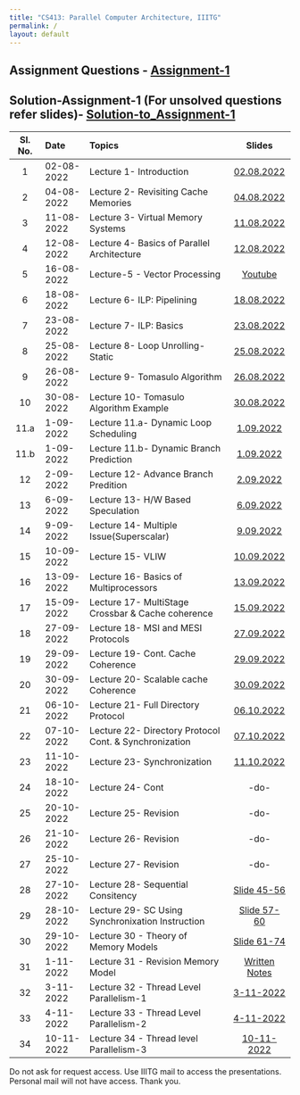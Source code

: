 ```yaml
---
title: "CS413: Parallel Computer Architecture, IIITG"
permalink: /
layout: default
---
```



## Assignment Questions - [Assignment-1](https://drive.google.com/file/d/19kFOAy-pK3w13QgJ_VNrLzHV4FWHMXm6/view?usp=sharing)
## Solution-Assignment-1 (For unsolved questions refer slides)- [Solution-to_Assignment-1](https://drive.google.com/file/d/1tI8Epj82mDWgHgmofGOGWZJIxKExNBtk/view?usp=sharing) 

| Sl. No. | Date    | Topics  | Slides   |
|:---:|:--|:--|:--------------------------:|
| 1   | 02-08-2022   |Lecture 1- Introduction | [02.08.2022](https://drive.google.com/file/d/1Oi5m8VMmQGHYy3YsWFUoowDYNW6H_pk5/view?usp=sharing)|
| 2   | 04-08-2022   |Lecture 2- Revisiting Cache Memories | [04.08.2022](https://drive.google.com/file/d/1vnPqJOD8YDxfriP0XetSaRN4xE3H22c3/view?usp=sharing)|
| 3   | 11-08-2022   |Lecture 3- Virtual Memory Systems | [11.08.2022](https://drive.google.com/file/d/1a87yZSEF6tDTU7L8yKt3YCezKuYRO513/view?usp=sharing)|
| 4   | 12-08-2022   |Lecture 4- Basics of Parallel Architecture | [12.08.2022](https://drive.google.com/file/d/1nKZ9RakTTKdIpuXsGqiQ8PLMj3dXcTih/view?usp=sharing)|
| 5   | 16-08-2022   | Lecture-5 - Vector Processing       | [Youtube](https://www.youtube.com/watch?v=fP4kZ2Zx_84)|
| 6   | 18-08-2022   | Lecture 6- ILP: Pipelining     |[18.08.2022](https://drive.google.com/file/d/1vmEN9E8S1nMbRFaPvBI03Z6vWj5nmXK6/view?usp=sharing)|
| 7   | 23-08-2022   | Lecture 7- ILP: Basics     |[23.08.2022](https://drive.google.com/file/d/1f1G3Nln02_O1eTD5PoWJLrUghwXZbhSP/view?usp=sharing)|
| 8   | 25-08-2022   | Lecture 8- Loop Unrolling-Static     |[25.08.2022](https://drive.google.com/file/d/1cIapIFSwOVt37_fiYih8Y6IadONne_Dl/view?usp=sharing)|
| 9   | 26-08-2022   | Lecture 9- Tomasulo Algorithm     |[26.08.2022](https://drive.google.com/file/d/1VftGodi13C0E1lRCxBN_IWkZL87Uohls/view?usp=sharing)|
| 10   | 30-08-2022   | Lecture 10- Tomasulo Algorithm Example    |[30.08.2022](https://drive.google.com/file/d/1ZcLaDcqHFbLpJIfad6xWEJ2FNJZZxC4t/view?usp=sharing)|
| 11.a  | 1-09-2022   | Lecture 11.a- Dynamic Loop Scheduling    |[1.09.2022](https://drive.google.com/file/d/1qdgp0tQ56mac8WyfNXfytFLc0xX3Us0a/view?usp=sharing)|
| 11.b | 1-09-2022   | Lecture 11.b- Dynamic Branch Prediction    |[1.09.2022](https://drive.google.com/file/d/1r7bAVVn1TohDBYFUYzlxp0FBcZXqVa-k/view?usp=sharing)|
| 12   | 2-09-2022   | Lecture 12- Advance Branch Predition    |[2.09.2022](https://drive.google.com/file/d/1M8q3NnH-4M6RTNcAGt-q1O1MbC7hE8Gc/view?usp=sharing)|
| 13   | 6-09-2022   | Lecture 13- H/W Based Speculation    |[6.09.2022](https://drive.google.com/file/d/1sfVMt6BaTRDBUGTLpVyEmLbiWZbnSIrX/view?usp=sharing)|
| 14   | 9-09-2022   | Lecture 14- Multiple Issue(Superscalar)    |[9.09.2022](https://drive.google.com/file/d/1qyjgFGEvwXhnP7CwsoAx03r5vk908QT6/view?usp=sharing)|
| 15   | 10-09-2022   | Lecture 15- VLIW    |[10.09.2022](https://drive.google.com/file/d/1SU1sDreVpuqQzXCLCeUc2xUANStULXba/view?usp=sharing)|
| 16   | 13-09-2022   | Lecture 16- Basics of Multiprocessors    |[13.09.2022](https://drive.google.com/file/d/1olqLjbCMTpyN3H45O3jYdXmdkz_8MgHk/view?usp=sharing)|
| 17   | 15-09-2022   | Lecture 17- MultiStage Crossbar & Cache coherence|[15.09.2022](https://drive.google.com/file/d/1e-OTQIS9cCCeMlOS0_Y2kdzJnPv04WO7/view?usp=sharing)|
| 18   | 27-09-2022   | Lecture 18- MSI and MESI Protocols    |[27.09.2022](https://drive.google.com/file/d/1zp0liWP89UGpPetChb8YO54JNCD3kuv0/view?usp=sharing)|
| 19   | 29-09-2022   | Lecture 19- Cont. Cache Coherence    |[29.09.2022](https://drive.google.com/file/d/1qQWnF7my2kw1Zrdb8_E3-jklkMG_YnlX/view?usp=sharing)|
| 20   | 30-09-2022   | Lecture 20-  Scalable cache Coherence   |[30.09.2022](https://drive.google.com/file/d/1FAH1eGryiEMOdm3aYNkYKU3GcEwzmexz/view?usp=sharing)|
| 21   | 06-10-2022   | Lecture 21-  Full Directory Protocol   |[06.10.2022](https://drive.google.com/file/d/17RyIEr8-uaTRP72JFvcjPha_jBGok7NT/view?usp=sharing)|
| 22   | 07-10-2022   | Lecture 22-  Directory Protocol Cont. & Synchronization   |[07.10.2022](https://drive.google.com/file/d/1v6c7C8xyAtb9pLyfPOULnt9J9C7qC9dq/view?usp=sharing)|
| 23   | 11-10-2022   | Lecture 23-  Synchronization   |[11.10.2022](https://drive.google.com/file/d/12jZhqF71DDOuJvqxOTQS7viqUm5LJeOB/view?usp=sharing)|
| 24   | 18-10-2022   | Lecture 24- Cont               | -do-  |
| 25   | 20-10-2022   | Lecture 25- Revision               | -do-  |
| 26   | 21-10-2022   | Lecture 26- Revision               | -do-  |
| 27   | 25-10-2022   | Lecture 27- Revision               | -do-  |
| 28   | 27-10-2022   | Lecture 28- Sequential Consitency              | [Slide 45-56](https://www.cse.iitd.ac.in/~srsarangi/files/advbook/Chapter_9-multicore-systems.pptx) |
| 29   | 28-10-2022   | Lecture 29- SC Using Synchronixation Instruction   | [Slide 57- 60](https://www.cse.iitd.ac.in/~srsarangi/files/advbook/Chapter_9-multicore-systems.pptx) |
| 30   | 29-10-2022   | Lecture 30 - Theory of Memory Models   | [Slide 61-74](https://www.cse.iitd.ac.in/~srsarangi/files/advbook/Chapter_9-multicore-systems.pptx) |
| 31   | 1-11-2022    | Lecture 31 - Revision Memory Model   |  [Written Notes](https://drive.google.com/file/d/1uIy4RPC2ST9sT_ttyJgbOxmZDnaXIUaI/view?usp=share_link)|
| 32   | 3-11-2022    | Lecture 32 - Thread Level Parallelism-1 | [3-11-2022](https://drive.google.com/file/d/1iBcbQiOuSwdu3KSCeGpeEySVqZtoXsab/view?usp=share_link)|
| 33   | 4-11-2022    | Lecture 33 - Thread Level Parallelism-2 | [4-11-2022](https://drive.google.com/file/d/1fft_3ccJEegP6YPdmSzf6Olm-kcIGZPt/view?usp=share_link)|
| 34   | 10-11-2022   | Lecture 34 - Thread level Parallelism-3 | [10-11-2022](https://drive.google.com/file/d/1WS0J3UVQWassarJX5CnWJgBln5kiQ1nu/view?usp=share_link)|

Do not ask for request access. Use IIITG mail to access the presentations. Personal mail will not have access. Thank you. 

